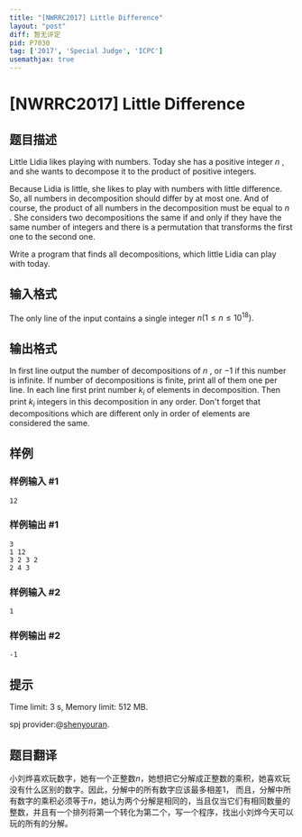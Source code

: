 ```yaml
---
title: "[NWRRC2017] Little Difference"
layout: "post"
diff: 暂无评定
pid: P7030
tag: ['2017', 'Special Judge', 'ICPC']
usemathjax: true
---
```


# [NWRRC2017] Little Difference
## 题目描述



Little Lidia likes playing with numbers. Today she has a positive integer $n$ , and she wants to decompose it to the product of positive integers.

Because Lidia is little, she likes to play with numbers with little difference. So, all numbers in decomposition should differ by at most one. And of course, the product of all numbers in the decomposition must be equal to $n$ . She considers two decompositions the same if and only if they have the same number of integers and there is a permutation that transforms the first one to the second one.

Write a program that finds all decompositions, which little Lidia can play with today.


## 输入格式



The only line of the input contains a single integer $n (1 \le n \le 10^{18}).$


## 输出格式



In first line output the number of decompositions of $n$ , or $−1$ if this number is infinite. If number of decompositions is finite, print all of them one per line. In each line first print number $k_{i}$ of elements in decomposition. Then print $k_{i}$ integers in this decomposition in any order. Don't forget that decompositions which are different only in order of elements are considered the same.


## 样例

### 样例输入 #1
```
12

```
### 样例输出 #1
```
3
1 12
3 2 3 2
2 4 3

```
### 样例输入 #2
```
1

```
### 样例输出 #2
```
-1

```
## 提示

Time limit: 3 s, Memory limit: 512 MB. 

spj provider:@[shenyouran](/user/137367).
## 题目翻译

小刘烨喜欢玩数字，她有一个正整数$n$，她想把它分解成正整数的乘积，她喜欢玩没有什么区别的数字。因此，分解中的所有数字应该最多相差1，
而且，分解中所有数字的乘积必须等于$n$，她认为两个分解是相同的，当且仅当它们有相同数量的整数，并且有一个排列将第一个转化为第二个，写一个程序，找出小刘烨今天可以玩的所有的分解。
